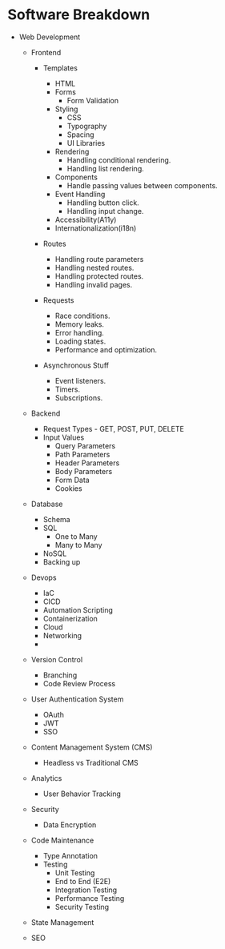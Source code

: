 # Software Breakdown

- Web Development

  - Frontend

    - Templates

      - HTML
      - Forms
        - Form Validation
      - Styling
        - CSS
        - Typography
        - Spacing
        - UI Libraries
      - Rendering
        - Handling conditional rendering.
        - Handling list rendering.
      - Components
        - Handle passing values between components.
      - Event Handling
        - Handling button click.
        - Handling input change.
      - Accessibility(A11y)
      - Internationalization(i18n)

    - Routes

      - Handling route parameters
      - Handling nested routes.
      - Handling protected routes.
      - Handling invalid pages.

    - Requests

      - Race conditions.
      - Memory leaks.
      - Error handling.
      - Loading states.
      - Performance and optimization.

    - Asynchronous Stuff
      - Event listeners.
      - Timers.
      - Subscriptions.

  - Backend
    - Request Types - GET, POST, PUT, DELETE
    - Input Values
      - Query Parameters
      - Path Parameters
      - Header Parameters
      - Body Parameters
      - Form Data
      - Cookies
  - Database
    - Schema
    - SQL
      - One to Many
      - Many to Many
    - NoSQL
    - Backing up
  - Devops
    - IaC
    - CICD
    - Automation Scripting
    - Containerization
    - Cloud
    - Networking
    -
  - Version Control
    - Branching
    - Code Review Process
  - User Authentication System
    - OAuth
    - JWT
    - SSO
  - Content Management System (CMS)
    - Headless vs Traditional CMS
  - Analytics
    - User Behavior Tracking
  - Security

    - Data Encryption

  - Code Maintenance

    - Type Annotation
    - Testing
      - Unit Testing
      - End to End (E2E)
      - Integration Testing
      - Performance Testing
      - Security Testing

  - State Management
  - SEO
